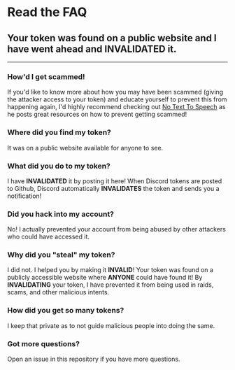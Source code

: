 # Read the FAQ
## Your token was found on a **public** website and I have went ahead and **INVALIDATED** it.

---
### How'd I get scammed!
If you'd like to know more about how you may have been scammed (giving the attacker access to your token) and educate yourself to prevent this from happening again, I'd highly recommend checking out [No Text To Speech](https://www.youtube.com/c/NoTextToSpeech) as he posts great resources on how to prevent getting scammed!

### Where did you find my token?
It was on a public website available for anyone to see.

### What did you do to my token?
I have **INVALIDATED** it by posting it here! When Discord tokens are posted to Github, Discord automatically **INVALIDATES** the token and sends you a notification!

### Did you hack into my account?
No! I actually prevented your account from being abused by other attackers who could have accessed it.

### Why did you "steal" my token?
I did not. I helped you by making it **INVALID**! Your token was found on a publicly accessible website where **ANYONE** could have found it! By **INVALIDATING** your token, I have prevented it from being used in raids, scams, and other malicious intents.

### How did you get so many tokens?
I keep that private as to not guide malicious people into doing the same.

### Got more questions?
Open an issue in this repository if you have more questions.
